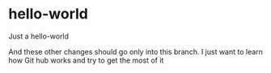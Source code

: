 # hello-world
Just a hello-world

And these other changes should go only into this branch.
I just want to learn how Git hub works and try to get the most of it
